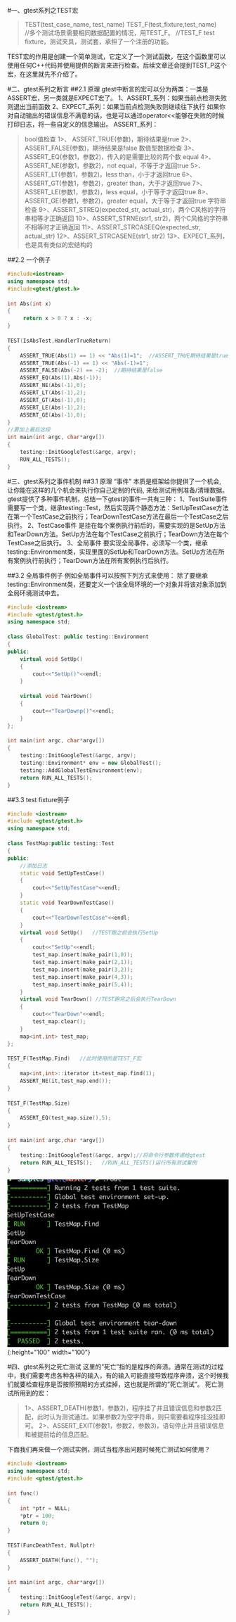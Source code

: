 #一、gtest系列之TEST宏

> TEST(test_case_name, test_name)
> TEST_F(test_fixture,test_name)  
> //多个测试场景需要相同数据配置的情况，用TEST_F。
> //TEST_F  test fixture，测试夹具，测试套，承担了一个注册的功能。

TEST宏的作用是创建一个简单测试，它定义了一个测试函数，在这个函数里可以使用任何C++代码并使用提供的断言来进行检查。后续文章还会提到TEST_P这个宏，在这里就先不介绍了。

#二、gtest系列之断言
##2.1 原理
gtest中断言的宏可以分为两类：一类是ASSERT宏，另一类就是EXPECT宏了。
1、ASSERT_系列：如果当前点检测失败则退出当前函数
2、EXPECT_系列：如果当前点检测失败则继续往下执行
如果你对自动输出的错误信息不满意的话，也是可以通过operator<<能够在失败的时候打印日志，将一些自定义的信息输出。
ASSERT_系列：

> bool值检查
> 1>、 ASSERT_TRUE(参数)，期待结果是true
> 2>、ASSERT_FALSE(参数)，期待结果是false
> 数值型数据检查
> 3>、ASSERT_EQ(参数1，参数2)，传入的是需要比较的两个数  equal
> 4>、ASSERT_NE(参数1，参数2)，not equal，不等于才返回true
> 5>、ASSERT_LT(参数1，参数2)，less than，小于才返回true
> 6>、ASSERT_GT(参数1，参数2)，greater than，大于才返回true
> 7>、ASSERT_LE(参数1，参数2)，less equal，小于等于才返回true
> 8>、ASSERT_GE(参数1，参数2)，greater equal，大于等于才返回true
> 字符串检查
> 9>、ASSERT_STREQ(expected_str, actual_str)，两个C风格的字符串相等才正确返回
> 10>、ASSERT_STRNE(str1, str2)，两个C风格的字符串不相等时才正确返回
> 11>、ASSERT_STRCASEEQ(expected_str, actual_str)
> 12>、ASSERT_STRCASENE(str1, str2)
> 13>、EXPECT_系列，也是具有类似的宏结构的
> 
> 

##2.2 一个例子

```cpp
#include<iostream>
using namespace std; 
#include<gtest/gtest.h>

int Abs(int x)
{
     return x > 0 ? x : -x;
}

TEST(IsAbsTest,HandlerTrueReturn)
{
    ASSERT_TRUE(Abs(1) == 1) << "Abs(1)=1";  //ASSERT_TRUE期待结果是true,operator<<输出一些自定义的信息
    ASSERT_TRUE(Abs(-1) == 1) << "Abs(-1)=1";
    ASSERT_FALSE(Abs(-2) == -2);  //期待结果是false
    ASSERT_EQ(Abs(1),Abs(-1));
    ASSERT_NE(Abs(-1),0);
    ASSERT_LT(Abs(-1),2);
    ASSERT_GT(Abs(-1),0);
    ASSERT_LE(Abs(-1),2);
    ASSERT_GE(Abs(-1),0);
}
//要加上最后这段
int main(int argc, char*argv[])
{
    testing::InitGoogleTest(&argc, argv);
    RUN_ALL_TESTS();
}
```
#三、gtest系列之事件机制
##3.1 原理
“事件” 本质是框架给你提供了一个机会, 让你能在这样的几个机会来执行你自己定制的代码, 来给测试用例准备/清理数据。gtest提供了多种事件机制，总结一下gtest的事件一共有三种：
1、TestSuite事件
需要写一个类，继承testing::Test，然后实现两个静态方法：SetUpTestCase方法在第一个TestCase之前执行；TearDownTestCase方法在最后一个TestCase之后执行。
2、TestCase事件
是挂在每个案例执行前后的，需要实现的是SetUp方法和TearDown方法。SetUp方法在每个TestCase之前执行；TearDown方法在每个TestCase之后执行。
3、全局事件
要实现全局事件，必须写一个类，继承testing::Environment类，实现里面的SetUp和TearDown方法。SetUp方法在所有案例执行前执行；TearDown方法在所有案例执行后执行。

##3.2 全局事件例子
例如全局事件可以按照下列方式来使用：
除了要继承testing::Environment类，还要定义一个该全局环境的一个对象并将该对象添加到全局环境测试中去。

```cpp
#include <iostream>
#include <gtest/gtest.h>
using namespace std;

class GlobalTest: public testing::Environment
{
public:
	virtual void SetUp()
	{
		cout<<"SetUp()"<<endl;
	}

	virtual void TearDown()
	{
		cout<<"TearDownp()"<<endl;
	}
};

int main(int argc, char*argv[])
{
    testing::InitGoogleTest(&argc, argv);
	testing::Environment* env = new GlobalTest();
	testing::AddGlobalTestEnvironment(env);
    return RUN_ALL_TESTS();
}
```

##3.3 test fixture例子
```cpp
#include <iostream>
#include <gtest/gtest.h>
using namespace std;

class TestMap:public testing::Test
{
public:
    //添加日志
    static void SetUpTestCase()
    {
        cout<<"SetUpTestCase"<<endl;
    }
    static void TearDownTestCase()
    {
        cout<<"TearDownTestCase"<<endl;
    }
    virtual void SetUp()   //TEST跑之前会执行SetUp
    {
        cout<<"SetUp"<<endl;
        test_map.insert(make_pair(1,0));
        test_map.insert(make_pair(2,1));
        test_map.insert(make_pair(3,2));
        test_map.insert(make_pair(4,3));
        test_map.insert(make_pair(5,4));
    }
    virtual void TearDown() //TEST跑完之后会执行TearDown
    {
        cout<<"TearDown"<<endl;
        test_map.clear();
    }
    map<int,int> test_map;
};

TEST_F(TestMap,Find)   //此时使用的是TEST_F宏
{
    map<int,int>::iterator it=test_map.find(1);
    ASSERT_NE(it,test_map.end());
}

TEST_F(TestMap,Size)
{
    ASSERT_EQ(test_map.size(),5);
}

int main(int argc,char *argv[])
{
    testing::InitGoogleTest(&argc, argv);//将命令行参数传递给gtest
    return RUN_ALL_TESTS();   //RUN_ALL_TESTS()运行所有测试案例
}
```

![results](./resource/test-fixture.png) {:height="100" width="100"}

#四、gtest系列之死亡测试
这里的”死亡”指的是程序的奔溃。通常在测试的过程中，我们需要考虑各种各样的输入，有的输入可能直接导致程序奔溃，这个时候我们就要检查程序是否按照预期的方式挂掉，这也就是所谓的”死亡测试”。
死亡测试所用到的宏：

> 1>、ASSERT_DEATH(参数1，参数2)，程序挂了并且错误信息和参数2匹配，此时认为测试通过。如果参数2为空字符串，则只需要看程序挂没挂即可。
> 2>、ASSERT_EXIT(参数1，参数2，参数3)，语句停止并且错误信息和被提前给的信息匹配。

下面我们再来做一个测试实例，测试当程序出问题时候死亡测试如何使用？

```cpp
#include <iostream>
using namespace std;
#include <gtest/gtest.h>

int func()
{
	int *ptr = NULL;
	*ptr = 100;
	return 0;
}

TEST(FuncDeathTest, Nullptr)
{
	ASSERT_DEATH(func(), "");
}

int main(int argc, char*argv[])
{
    testing::InitGoogleTest(&argc, argv);
    return RUN_ALL_TESTS();
}
```
